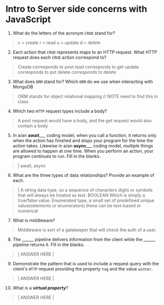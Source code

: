 # Intro to Server side concerns with JavaScript
01. What do the letters of the acronym `CRUD` stand for?

  >  c = create
     r = read
     u = update
     d = delete

02. Each action that `CRUD` represents maps to an HTTP request. What HTTP request does each `CRUD` action correspond to?

  > Create corresponds to post
  read corresponds to get
  update corresponds to put
   delete corresponds to delete

03. What does `ORM` stand for? Which `ORM` do we use when interacting with MongoDB

  > ORM stands for object relational mapping // NOTE need to find this in class

04. Which two `HTTP` request types include a body?

  > A post request would have a body, and the get request would also contain a body

05. In a/an __await_____ coding model, when you call a function, it returns only when the action has finished and stops your program for the time the action takes. Likewise in a/an __async_____ coding model, multiple things are allowed to happen at one time. When you perform an action, your program continues to run.  Fill in the blanks.

  > | await, async

06. What are the three types of data relationships? Provide an example of each.

  > | A string data type, so a sequence of characters digits or symbols that will always be treated as text.
   BOOLEAN Which is simply a true/false value. 
   Enumerated type, a small set of predefined unique values(elements or enumerators) these can be text-based or numerical

07. What is middleware?

  > Middleware is sort of a gatekeeper that will check the auth of a user.

08. The ______ pipeline delivers information from the client while the ______ pipeline returns it. Fill in the blanks. 

  > | ANSWER HERE |

09. Demonstrate the pattern that is used to include a request query with the client's `HTTP` request providing the property `tag` and the value `winter`.

  > | ANSWER HERE |

10. What is a ***virtual property***?

  > | ANSWER HERE |
